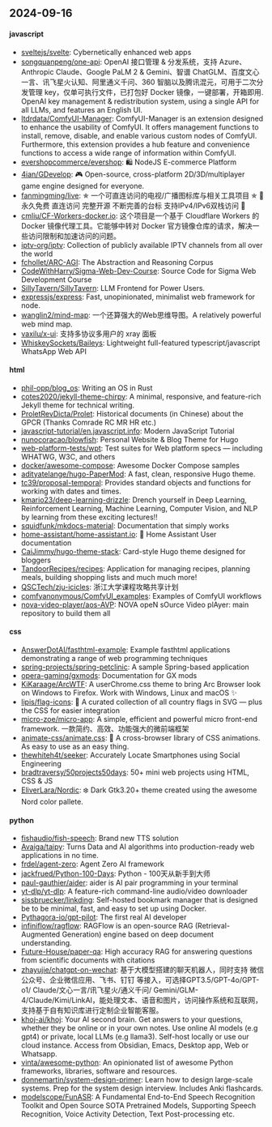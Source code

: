 ## 2024-09-16

#### javascript
* [sveltejs/svelte](https://github.com/sveltejs/svelte): Cybernetically enhanced web apps
* [songquanpeng/one-api](https://github.com/songquanpeng/one-api): OpenAI 接口管理 & 分发系统，支持 Azure、Anthropic Claude、Google PaLM 2 & Gemini、智谱 ChatGLM、百度文心一言、讯飞星火认知、阿里通义千问、360 智脑以及腾讯混元，可用于二次分发管理 key，仅单可执行文件，已打包好 Docker 镜像，一键部署，开箱即用. OpenAI key management & redistribution system, using a single API for all LLMs, and features an English UI.
* [ltdrdata/ComfyUI-Manager](https://github.com/ltdrdata/ComfyUI-Manager): ComfyUI-Manager is an extension designed to enhance the usability of ComfyUI. It offers management functions to install, remove, disable, and enable various custom nodes of ComfyUI. Furthermore, this extension provides a hub feature and convenience functions to access a wide range of information within ComfyUI.
* [evershopcommerce/evershop](https://github.com/evershopcommerce/evershop): 🛍️ NodeJS E-commerce Platform
* [4ian/GDevelop](https://github.com/4ian/GDevelop): 🎮 Open-source, cross-platform 2D/3D/multiplayer game engine designed for everyone.
* [fanmingming/live](https://github.com/fanmingming/live): ✯ 一个可直连访问的电视/广播图标库与相关工具项目 ✯ 🔕 永久免费 直连访问 完整开源 不断完善的台标 支持IPv4/IPv6双栈访问 🔕
* [cmliu/CF-Workers-docker.io](https://github.com/cmliu/CF-Workers-docker.io): 这个项目是一个基于 Cloudflare Workers 的 Docker 镜像代理工具。它能够中转对 Docker 官方镜像仓库的请求，解决一些访问限制和加速访问的问题。
* [iptv-org/iptv](https://github.com/iptv-org/iptv): Collection of publicly available IPTV channels from all over the world
* [fchollet/ARC-AGI](https://github.com/fchollet/ARC-AGI): The Abstraction and Reasoning Corpus
* [CodeWithHarry/Sigma-Web-Dev-Course](https://github.com/CodeWithHarry/Sigma-Web-Dev-Course): Source Code for Sigma Web Development Course
* [SillyTavern/SillyTavern](https://github.com/SillyTavern/SillyTavern): LLM Frontend for Power Users.
* [expressjs/express](https://github.com/expressjs/express): Fast, unopinionated, minimalist web framework for node.
* [wanglin2/mind-map](https://github.com/wanglin2/mind-map): 一个还算强大的Web思维导图。A relatively powerful web mind map.
* [vaxilu/x-ui](https://github.com/vaxilu/x-ui): 支持多协议多用户的 xray 面板
* [WhiskeySockets/Baileys](https://github.com/WhiskeySockets/Baileys): Lightweight full-featured typescript/javascript WhatsApp Web API

#### html
* [phil-opp/blog_os](https://github.com/phil-opp/blog_os): Writing an OS in Rust
* [cotes2020/jekyll-theme-chirpy](https://github.com/cotes2020/jekyll-theme-chirpy): A minimal, responsive, and feature-rich Jekyll theme for technical writing.
* [ProletRevDicta/Prolet](https://github.com/ProletRevDicta/Prolet): Historical documents (in Chinese) about the GPCR (Thanks Comrade RC MR HR etc.)
* [javascript-tutorial/en.javascript.info](https://github.com/javascript-tutorial/en.javascript.info): Modern JavaScript Tutorial
* [nunocoracao/blowfish](https://github.com/nunocoracao/blowfish): Personal Website & Blog Theme for Hugo
* [web-platform-tests/wpt](https://github.com/web-platform-tests/wpt): Test suites for Web platform specs — including WHATWG, W3C, and others
* [docker/awesome-compose](https://github.com/docker/awesome-compose): Awesome Docker Compose samples
* [adityatelange/hugo-PaperMod](https://github.com/adityatelange/hugo-PaperMod): A fast, clean, responsive Hugo theme.
* [tc39/proposal-temporal](https://github.com/tc39/proposal-temporal): Provides standard objects and functions for working with dates and times.
* [kmario23/deep-learning-drizzle](https://github.com/kmario23/deep-learning-drizzle): Drench yourself in Deep Learning, Reinforcement Learning, Machine Learning, Computer Vision, and NLP by learning from these exciting lectures!!
* [squidfunk/mkdocs-material](https://github.com/squidfunk/mkdocs-material): Documentation that simply works
* [home-assistant/home-assistant.io](https://github.com/home-assistant/home-assistant.io): 📘 Home Assistant User documentation
* [CaiJimmy/hugo-theme-stack](https://github.com/CaiJimmy/hugo-theme-stack): Card-style Hugo theme designed for bloggers
* [TandoorRecipes/recipes](https://github.com/TandoorRecipes/recipes): Application for managing recipes, planning meals, building shopping lists and much much more!
* [QSCTech/zju-icicles](https://github.com/QSCTech/zju-icicles): 浙江大学课程攻略共享计划
* [comfyanonymous/ComfyUI_examples](https://github.com/comfyanonymous/ComfyUI_examples): Examples of ComfyUI workflows
* [nova-video-player/aos-AVP](https://github.com/nova-video-player/aos-AVP): NOVA opeN sOurce Video plAyer: main repository to build them all

#### css
* [AnswerDotAI/fasthtml-example](https://github.com/AnswerDotAI/fasthtml-example): Example fasthtml applications demonstrating a range of web programming techniques
* [spring-projects/spring-petclinic](https://github.com/spring-projects/spring-petclinic): A sample Spring-based application
* [opera-gaming/gxmods](https://github.com/opera-gaming/gxmods): Documentation for GX mods
* [KiKaraage/ArcWTF](https://github.com/KiKaraage/ArcWTF): A userChrome.css theme to bring Arc Browser look on Windows to Firefox. Work with Windows, Linux and macOS ✨
* [lipis/flag-icons](https://github.com/lipis/flag-icons): 🎏 A curated collection of all country flags in SVG — plus the CSS for easier integration
* [micro-zoe/micro-app](https://github.com/micro-zoe/micro-app): A simple, efficient and powerful micro front-end framework. 一款简约、高效、功能强大的微前端框架
* [animate-css/animate.css](https://github.com/animate-css/animate.css): 🍿 A cross-browser library of CSS animations. As easy to use as an easy thing.
* [thewhiteh4t/seeker](https://github.com/thewhiteh4t/seeker): Accurately Locate Smartphones using Social Engineering
* [bradtraversy/50projects50days](https://github.com/bradtraversy/50projects50days): 50+ mini web projects using HTML, CSS & JS
* [EliverLara/Nordic](https://github.com/EliverLara/Nordic): ❄️ Dark Gtk3.20+ theme created using the awesome Nord color pallete.

#### python
* [fishaudio/fish-speech](https://github.com/fishaudio/fish-speech): Brand new TTS solution
* [Avaiga/taipy](https://github.com/Avaiga/taipy): Turns Data and AI algorithms into production-ready web applications in no time.
* [frdel/agent-zero](https://github.com/frdel/agent-zero): Agent Zero AI framework
* [jackfrued/Python-100-Days](https://github.com/jackfrued/Python-100-Days): Python - 100天从新手到大师
* [paul-gauthier/aider](https://github.com/paul-gauthier/aider): aider is AI pair programming in your terminal
* [yt-dlp/yt-dlp](https://github.com/yt-dlp/yt-dlp): A feature-rich command-line audio/video downloader
* [sissbruecker/linkding](https://github.com/sissbruecker/linkding): Self-hosted bookmark manager that is designed be to be minimal, fast, and easy to set up using Docker.
* [Pythagora-io/gpt-pilot](https://github.com/Pythagora-io/gpt-pilot): The first real AI developer
* [infiniflow/ragflow](https://github.com/infiniflow/ragflow): RAGFlow is an open-source RAG (Retrieval-Augmented Generation) engine based on deep document understanding.
* [Future-House/paper-qa](https://github.com/Future-House/paper-qa): High accuracy RAG for answering questions from scientific documents with citations
* [zhayujie/chatgpt-on-wechat](https://github.com/zhayujie/chatgpt-on-wechat): 基于大模型搭建的聊天机器人，同时支持 微信公众号、企业微信应用、飞书、钉钉 等接入，可选择GPT3.5/GPT-4o/GPT-o1/ Claude/文心一言/讯飞星火/通义千问/ Gemini/GLM-4/Claude/Kimi/LinkAI，能处理文本、语音和图片，访问操作系统和互联网，支持基于自有知识库进行定制企业智能客服。
* [khoj-ai/khoj](https://github.com/khoj-ai/khoj): Your AI second brain. Get answers to your questions, whether they be online or in your own notes. Use online AI models (e.g gpt4) or private, local LLMs (e.g llama3). Self-host locally or use our cloud instance. Access from Obsidian, Emacs, Desktop app, Web or Whatsapp.
* [vinta/awesome-python](https://github.com/vinta/awesome-python): An opinionated list of awesome Python frameworks, libraries, software and resources.
* [donnemartin/system-design-primer](https://github.com/donnemartin/system-design-primer): Learn how to design large-scale systems. Prep for the system design interview. Includes Anki flashcards.
* [modelscope/FunASR](https://github.com/modelscope/FunASR): A Fundamental End-to-End Speech Recognition Toolkit and Open Source SOTA Pretrained Models, Supporting Speech Recognition, Voice Activity Detection, Text Post-processing etc.
